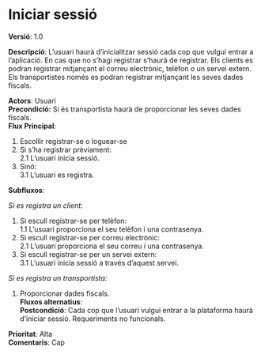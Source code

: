 # Iniciar sessió

**Versió**: 1.0

**Descripció**:
L’usuari haurà d’inicialitzar sessió cada cop que vulgui entrar a l’aplicació. En cas que no s’hagi registrar s’haurà de registrar. Els clients es podran registrar mitjançant el correu electrònic, telèfon o un servei extern. Els transportistes només es podran registrar mitjançant les seves dades fiscals.<br>

**Actors**: Usuari<br>
**Precondició:**
Si és transportista haurà de proporcionar les seves dades fiscals.<br>
**Flux Principal**:<br>
1. Escollir registrar-se o loguear-se<br>
2. Si s’ha registrar prèviament:<br>
   2.1 L’usuari inicia sessió.<br>
3. Sinó:<br>
   3.1 L’usuari es registra.<br>
   
**Subfluxos**:<br>

*Si es registra un client:*<br>
   1. Si escull registrar-se per telèfon:<br>
      1.1 L’usuari proporciona el seu telèfon i una contrasenya.<br>
   2. Si escull registrar-se per correu electrònic:<br>
      2.1 L’usuari proporciona el seu correu i una contrasenya.<br>
   3. Si escull registrar-se per un servei extern:<br>
      3.1 L’usuari inicia sessió a través d’aquest servei.<br>
      
*Si es registra un transportista:*<br>
   1. Proporcionar dades fiscals.<br>
**Fluxos alternatius**:<br>
**Postcondició**:
Cada cop que l’usuari vulgui entrar a la plataforma haurà d’iniciar sessió.
Requeriments no funcionals.<br>

**Prioritat**: Alta<br>
**Comentaris**: Cap



